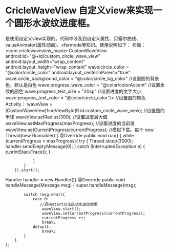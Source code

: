 # CricleWaveView 自定义view来实现一个圆形水波纹进度框。
是使用自定义view实现的。代码中涉及到自定义属性、贝塞尔曲线、valueAnimator(属性动画)、xfermode等知识。使用说明如下：
布局：
<com.criclewaveview_master.CustomWaveView
        android:id="@+id/custom_circle_wave_view"
        android:layout_width="wrap_content"
        android:layout_height="wrap_content"
        wave:circle_color = "@color/circle_color"
        android:layout_centerInParent="true"
        wave:circle_background_color = "@color/circle_bg_color" //设置圆的背景色，默认是白色
        wave:progress_wave_color = "@color/colorAccent" //设置水纹的颜色
        wave:progress_text_size = "20sp" //设置进度的文字大小
        wave:progress_text_color = "@color/circle_color"/> //设置园的颜色
Activity：
     waveView = (CustomWaveView)findViewById(R.id.custom_circle_wave_view);
        //设置圆的半径
       waveView.setRadius(300);
        //设置进度最大值
        waveView.setMaxProgress(maxProgress);
        //设置进度的当前值
        waveView.setCurrentProgress(currentProgress);
       //模拟下载。每个
        new Thread(new Runnable() {
            @Override
            public void run() {
                while (currentProgress < maxProgress){
                    try {
                        Thread.sleep(3000);
                        handler.sendEmptyMessage(0);
                    } catch (InterruptedException e) {
                        e.printStackTrace();
                    }

                }
            }
        }).start();
Handler handler = new Handler(){
        @Override
        public void handleMessage(Message msg) {
            super.handleMessage(msg);

            switch (msg.what){
                case 0:
                   //调用start方法启动水波纹效果
                    waveView.start();
                    waveView.setCurrentProgress(currentProgress);
                    currentProgress ++;
                    break;
                default:
                    break;
            }
        }
    };

